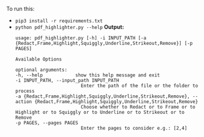 To run this:
- `pip3 install -r requirements.txt`
- 
    ```python pdf_highlighter.py --help```
    **Output:**
    ```
    usage: pdf_highlighter.py [-h] -i INPUT_PATH [-a {Redact,Frame,Highlight,Squiggly,Underline,Strikeout,Remove}] [-p PAGES]

    Available Options

    optional arguments:
    -h, --help            show this help message and exit
    -i INPUT_PATH, --input_path INPUT_PATH
                            Enter the path of the file or the folder to process
    -a {Redact,Frame,Highlight,Squiggly,Underline,Strikeout,Remove}, --action {Redact,Frame,Highlight,Squiggly,Underline,Strikeout,Remove}
                            Choose whether to Redact or to Frame or to Highlight or to Squiggly or to Underline or to Strikeout or to Remove
    -p PAGES, --pages PAGES
                            Enter the pages to consider e.g.: [2,4]
    ```